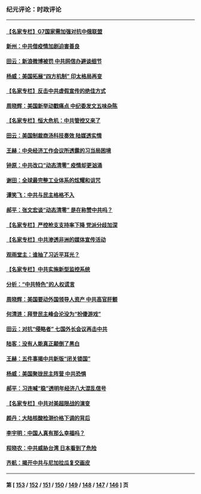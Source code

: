 ### 纪元评论：时政评论
---
#### [【名家专栏】G7国家需加强对抗中俄联盟](../../pages/nsc1025/n13439191.md) 
#### [新州：中共借疫情加剧迫害善良](../../pages/nsc1025/n13438950.md) 
#### [田云：新浪微博被罚 中共网信办避谈细节](../../pages/nsc1025/n13438140.md) 
#### [杨威：美国拓展“四方机制”  印太格局再变](../../pages/nsc1025/n13437988.md) 
#### [【名家专栏】反击中共虚假宣传的绝佳方式](../../pages/nsc1025/n13436697.md) 
#### [周晓辉：美国新举动戳痛点 中纪委发文五味杂陈](../../pages/nsc1025/n13437455.md) 
#### [【名家专栏】恒大危机：中共管控又来了](../../pages/nsc1025/n13436785.md) 
#### [田云：美国制裁商汤科技奏效 陆媒透实情](../../pages/nsc1025/n13435764.md) 
#### [王赫：中央经济工作会议所透露的习当局困境](../../pages/nsc1025/n13435488.md) 
#### [钟原：中共改口“动态清零” 疫情却更汹涌](../../pages/nsc1025/n13435740.md) 
#### [谢田：全球最完整工业体系的炫耀和诅咒](../../pages/nsc1025/n13434214.md) 
#### [谭笑飞：中共与民主格格不入](../../pages/nsc1025/n13435369.md) 
#### [郝平：张文宏谈“动态清零” 是在称赞中共吗？](../../pages/nsc1025/n13435315.md) 
#### [【名家专栏】严控枪支支持率下降 党派分歧加深](../../pages/nsc1025/n13434609.md) 
#### [【名家专栏】中共渗透非洲的媒体宣传活动](../../pages/nsc1025/n13434593.md) 
#### [观雨堂主：谁抽了习近平耳光？](../../pages/nsc1025/n13434167.md) 
#### [【名家专栏】中共实施新型监控系统](../../pages/nsc1025/n13432545.md) 
#### [分析：“中共特色”的人权谎言](../../pages/nsc1025/n13432541.md) 
#### [周晓辉：美国要动外国领导人资产 中共高官肝颤](../../pages/nsc1025/n13432718.md) 
#### [何清涟：拜登民主峰会沦没为“扮傻游戏”](../../pages/nsc1025/n13432293.md) 
#### [田云：对抗“侵略者” 七国外长会议再击中共](../../pages/nsc1025/n13432010.md) 
#### [陆客：没有人能真正颠倒了黑白](../../pages/nsc1025/n13432210.md) 
#### [王赫：五件事揭中共新版“闭关锁国”](../../pages/nsc1025/n13432099.md) 
#### [杨威：美国聚拢民主阵营 中共恐惧](../../pages/nsc1025/n13431861.md) 
#### [郝平：习连喊“稳”透明年经济八大混乱信号](../../pages/nsc1025/n13431494.md) 
#### [【名家专栏】中共对美超限战的演变](../../pages/nsc1025/n13431279.md) 
#### [颜丹：大陆核酸检测价格下调的背后](../../pages/nsc1025/n13431437.md) 
#### [李宇明：中国人真有那么幸福吗？](../../pages/nsc1025/n13431452.md) 
#### [程晓农：中共威胁台湾 日本看到了危险](../../pages/nsc1025/n13431441.md) 
#### [齐航：揭开中共与尼加拉瓜复交画皮](../../pages/nsc1025/n13431419.md) 

---
#### 第 [ [153](./153.md) / [152](./152.md) / [151](./151.md) / [150](./150.md) / [149](./149.md) / [148](./148.md) / [147](./147.md) / [146](./146.md) ] 页
